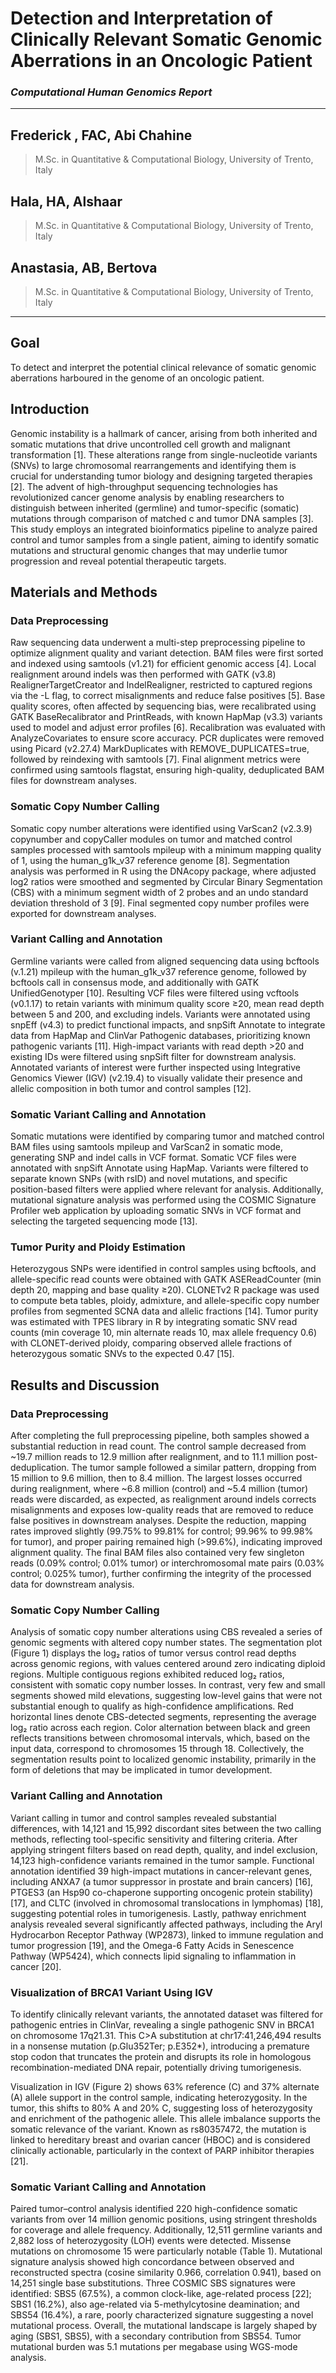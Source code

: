# Detection and Interpretation of Clinically Relevant Somatic Genomic Aberrations in an Oncologic Patient
### _Computational Human Genomics Report_

---
## Frederick , FAC, Abi Chahine
> M.Sc. in Quantitative & Computational Biology, University of Trento, Italy
## Hala, HA, Alshaar
> M.Sc. in Quantitative & Computational Biology, University of Trento, Italy 
## Anastasia, AB, Bertova
> M.Sc. in Quantitative & Computational Biology, University of Trento, Italy

---  

## Goal  

To detect and interpret the potential clinical relevance of somatic genomic aberrations harboured in
the genome of an oncologic patient.

## Introduction  

Genomic instability is a hallmark of cancer, arising from both inherited and somatic mutations that drive uncontrolled cell growth and malignant transformation [1]. These alterations range from single-nucleotide variants (SNVs) to large chromosomal rearrangements and identifying them is crucial for understanding tumor biology and designing targeted therapies [2]. The advent of high-throughput sequencing technologies has revolutionized cancer genome analysis by enabling researchers to distinguish between inherited (germline) and tumor-specific (somatic) mutations through comparison of matched c and tumor DNA samples [3]. This study employs an integrated bioinformatics pipeline to analyze paired control and tumor samples from a single patient, aiming to identify somatic mutations and structural genomic changes that may underlie tumor progression and reveal potential therapeutic targets.  

## Materials and Methods  

### Data Preprocessing  

Raw sequencing data underwent a multi-step preprocessing pipeline to optimize alignment quality and variant detection. BAM files were first sorted and indexed using samtools (v1.21) for efficient genomic access [4]. Local realignment around indels was then performed with GATK (v3.8) RealignerTargetCreator and IndelRealigner, restricted to captured regions via the -L flag, to correct misalignments and reduce false positives [5]. Base quality scores, often affected by sequencing bias, were recalibrated using GATK BaseRecalibrator and PrintReads, with known HapMap (v3.3) variants used to model and adjust error profiles [6]. Recalibration was evaluated with AnalyzeCovariates to ensure score accuracy. PCR duplicates were removed using Picard (v2.27.4) MarkDuplicates with REMOVE_DUPLICATES=true, followed by reindexing with samtools [7]. Final alignment metrics were confirmed using samtools flagstat, ensuring high-quality, deduplicated BAM files for downstream analyses.  

### Somatic Copy Number Calling  

Somatic copy number alterations were identified using VarScan2 (v2.3.9) copynumber and copyCaller modules on tumor and matched control samples processed with samtools mpileup with a minimum mapping quality of 1, using the human_g1k_v37 reference genome [8]. Segmentation analysis was performed in R using the DNAcopy package, where adjusted log2 ratios were smoothed and segmented by Circular Binary Segmentation (CBS) with a minimum segment width of 2 probes and an undo standard deviation threshold of 3 [9]. Final segmented copy number profiles were exported for downstream analyses.  

### Variant Calling and Annotation  

Germline variants were called from aligned sequencing data using bcftools (v.1.21) mpileup with the human_g1k_v37 reference genome, followed by bcftools call in consensus mode, and additionally with GATK UnifiedGenotyper [10]. Resulting VCF files were filtered using vcftools (v0.1.17) to retain variants with minimum quality score ≥20, mean read depth between 5 and 200, and excluding indels. Variants were annotated using snpEff (v4.3) to predict functional impacts, and snpSift Annotate to integrate data from HapMap and ClinVar Pathogenic databases, prioritizing known pathogenic variants [11]. High-impact variants with read depth >20 and existing IDs were filtered using snpSift filter for downstream analysis. Annotated variants of interest were further inspected using Integrative Genomics Viewer (IGV) (v2.19.4) to visually validate their presence and allelic composition in both tumor and control samples [12].  

### Somatic Variant Calling and Annotation  

Somatic mutations were identified by comparing tumor and matched control BAM files using samtools mpileup and VarScan2 in somatic mode, generating SNP and indel calls in VCF format. Somatic VCF files were annotated with snpSift Annotate using HapMap. Variants were filtered to separate known SNPs (with rsID) and novel mutations, and specific position-based filters were applied where relevant for analysis. Additionally, mutational signature analysis was performed using the COSMIC Signature Profiler web application by uploading somatic SNVs in VCF format and selecting the targeted sequencing mode [13].  

### Tumor Purity and Ploidy Estimation  

Heterozygous SNPs were identified in control samples using bcftools, and allele-specific read counts were obtained with GATK ASEReadCounter (min depth 20, mapping and base quality ≥20). CLONETv2 R package was used to compute beta tables, ploidy, admixture, and allele-specific copy number profiles from segmented SCNA data and allelic fractions [14]. Tumor purity was estimated with TPES library in R by integrating somatic SNV read counts (min coverage 10, min alternate reads 10, max allele frequency 0.6) with CLONET-derived ploidy, comparing observed allele fractions of heterozygous somatic SNVs to the expected 0.47 [15].  

## Results and Discussion  

### Data Preprocessing  

After completing the full preprocessing pipeline, both samples showed a substantial reduction in read count. The control sample decreased from ~19.7 million reads to 12.9 million after realignment, and to 11.1 million post-deduplication. The tumor sample followed a similar pattern, dropping from 15 million to 9.6 million, then to 8.4 million. The largest losses occurred during realignment, where ~6.8 million (control) and ~5.4 million (tumor) reads were discarded, as expected, as realignment around indels corrects misalignments and exposes low-quality reads that are removed to reduce false positives in downstream analyses. Despite the reduction, mapping rates improved slightly (99.75% to 99.81% for control; 99.96% to 99.98% for tumor), and proper pairing remained high (>99.6%), indicating improved alignment quality. The final BAM files also contained very few singleton reads (0.09% control; 0.01% tumor) or interchromosomal mate pairs (0.03% control; 0.025% tumor), further confirming the integrity of the processed data for downstream analysis.  

### Somatic Copy Number Calling  

Analysis of somatic copy number alterations using CBS revealed a series of genomic segments with altered copy number states. The segmentation plot (Figure 1) displays the log₂ ratios of tumor versus control read depths across genomic regions, with values centered around zero indicating diploid regions. Multiple contiguous regions exhibited reduced log₂ ratios, consistent with somatic copy number losses. In contrast, very few and small segments showed mild elevations, suggesting low-level gains that were not substantial enough to qualify as high-confidence amplifications. Red horizontal lines denote CBS-detected segments, representing the average log₂ ratio across each region. Color alternation between black and green reflects transitions between chromosomal intervals, which, based on the input data, correspond to chromosomes 15 through 18. Collectively, the segmentation results point to localized genomic instability, primarily in the form of deletions that may be implicated in tumor development.  

### Variant Calling and Annotation  

Variant calling in tumor and control samples revealed substantial differences, with 14,121 and 15,992 discordant sites between the two calling methods, reflecting tool-specific sensitivity and filtering criteria. After applying stringent filters based on read depth, quality, and indel exclusion, 14,123 high-confidence variants remained in the tumor sample. Functional annotation identified 39 high-impact mutations in cancer-relevant genes, including ANXA7 (a tumor suppressor in prostate and brain cancers) [16], PTGES3 (an Hsp90 co-chaperone supporting oncogenic protein stability) [17], and CLTC (involved in chromosomal translocations in lymphomas) [18], suggesting potential roles in tumorigenesis. Lastly, pathway enrichment analysis revealed several significantly affected pathways, including the Aryl Hydrocarbon Receptor Pathway (WP2873), linked to immune regulation and tumor progression [19], and the Omega-6 Fatty Acids in Senescence Pathway (WP5424), which connects lipid signaling to inflammation in cancer [20].  

### Visualization of BRCA1 Variant Using IGV  

To identify clinically relevant variants, the annotated dataset was filtered for pathogenic entries in ClinVar, revealing a single pathogenic SNV in BRCA1 on chromosome 17q21.31. This C>A substitution at chr17:41,246,494 results in a nonsense mutation (p.Glu352Ter; p.E352*), introducing a premature stop codon that truncates the protein and disrupts its role in homologous recombination-mediated DNA repair, potentially driving tumorigenesis.  

Visualization in IGV (Figure 2) shows 63% reference (C) and 37% alternate (A) allele support in the control sample, indicating heterozygosity. In the tumor, this shifts to 80% A and 20% C, suggesting loss of heterozygosity and enrichment of the pathogenic allele. This allele imbalance supports the somatic relevance of the variant. Known as rs80357472, the mutation is linked to hereditary breast and ovarian cancer (HBOC) and is considered clinically actionable, particularly in the context of PARP inhibitor therapies [21].  

### Somatic Variant Calling and Annotation  

Paired tumor–control analysis identified 220 high-confidence somatic variants from over 14 million genomic positions, using stringent thresholds for coverage and allele frequency. Additionally, 12,511 germline variants and 2,882 loss of heterozygosity (LOH) events were detected. Missense mutations on chromosome 15 were particularly notable (Table 1). Mutational signature analysis showed high concordance between observed and reconstructed spectra (cosine similarity 0.966, correlation 0.941), based on 14,251 single base substitutions. Three COSMIC SBS signatures were identified: SBS5 (67.5%), a common clock-like, age-related process [22]; SBS1 (16.2%), also age-related via 5-methylcytosine deamination; and SBS54 (16.4%), a rare, poorly characterized signature suggesting a novel mutational process. Overall, the mutational landscape is largely shaped by aging (SBS1, SBS5), with a secondary contribution from SBS54. Tumor mutational burden was 5.1 mutations per megabase using WGS-mode analysis.  

